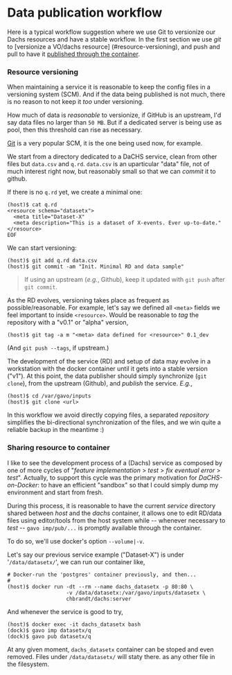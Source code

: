 # Data publication workflow

Here is a typical workflow suggestion where we use Git to versionize our Dachs resources and have a stable workflow.
In the first section we use _git_ to [versionize a VO/dachs resource]
(#resource-versioning), and push and pull to have it
[published through the container](#sharing-resource-to-container).


### Resource versioning

When maintaining a service it is reasonable to keep the config files in
a versioning system (SCM).
And if the data being published is not much, there is no reason to not keep
it _too_ under versioning.

How much of data is _reasonable_ to versionize, if GitHub is an upstream, I'd
say data files no larger than `50 MB`.
But if a dedicated server is being use as pool, then this threshold can rise
as necessary.

[Git](https://git-scm.org) is a very popular SCM, it is the one being used now,
for example.

We start from a directory dedicated to a DaCHS service, clean from other
files but `data.csv` and `q.rd`.
`data.csv` is an uparticular "data" file, not of much interest right now,
but reasonably small so that we can _commit_ it to github.

If there is no `q.rd` yet, we create a minimal one:
```
(host)$ cat q.rd
<resource schema="datasetx">
  <meta title="Dataset-X"
  <meta description="This is a dataset of X-events. Ever up-to-date."
</resource>
EOF
```

We can start versioning:
```
(host)$ git add q.rd data.csv
(host)$ git commit -am "Init. Minimal RD and data sample"
```

> If using an upstream (_e.g._, Github), keep it updated with `git push` after `git commit`.

As the RD evolves, versioning takes place as frequent as possible/reasonable.
For example, let's say we defined all `<meta>` fields we feel important to
inside `<resource>`.
Would be reasonable to _tag_ the repository with a "v0.1" or "alpha" version,
```
(host)$ git tag -a m "<meta> data defined for <resource>" 0.1_dev
```
(And `git push --tags`, if upstream.)

The development of the service (RD) and setup of data may evolve in a workstation
with the docker container until it gets into a stable version ("v1").
At this point, the data publisher should simply synchronize (`git clone`),
from the upstream (Github), and _publish_ the service. _E.g._,
```
(host)$ cd /var/gavo/inputs
(host)$ git clone <url>
```

In this workflow we avoid directly copying files, a separated _repository_
simplifies the bi-directional synchronization of the files, and we win
quite a reliable backup in the meantime :)


### Sharing resource to container

I like to see the development process of a (Dachs) service as composed by one of
more cycles of "_feature implementation_ > _test_ > _fix eventual error_ > _test_".
Actually, to support this cycle was the primary motivation for _DaCHS-on-Docker_:
to have an efficient "sandbox" so that I could simply dump my
environment and start from fresh.

During this process, it is reasonable to have the current _service_ directory
shared between _host_ and the _dachs_ container, it allows one to edit RD/data
files using editor/tools from the host system while -- whenever necessary to _test_ --
`gavo imp/pub/...` is promptly available through the container.

To do so, we'll use docker's option `--volume|-v`.

Let's say our previous service example ("Dataset-X") is under '`/data/datasetx/`',
we can run our container like,
```
# Docker-run the 'postgres' container previously, and then...
#
(host)$ docker run -dt --rm --name dachs_datasetx -p 80:80 \
                   -v /data/datasetx:/var/gavo/inputs/datasetx \
                   chbrandt/dachs:server
```

And whenever the service is good to try,
```
(host)$ docker exec -it dachs_datasetx bash
(dock)$ gavo imp datasetx/q
(dock)$ gavo pub datasetx/q
```

At any given moment, `dachs_datasetx` container can be stoped and even removed.
Files under `/data/datasetx/` will staty there. as any other file in the filesystem.

